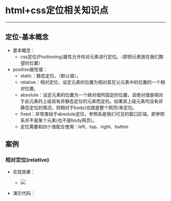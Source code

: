 # html+css定位相关知识点
---

## 定位-基本概念
- 基本概念：
    - css定位(Positioning)属性允许你对元素进行定位。（即把元素放在我们期望的位置）
- position属性值：
    - static：静态定位，（默认值）。
    - relative：相对定位，设定元素的位置为相对其在父元素中的位置的一个相对位置。
    - absolute：设定元素的位置为一个绝对值所固定的位置，该绝对值是相对于此元素的上级具有非静态定位的元素而定的。如果其上级元素均没有非静态定位的情况，则相对于body(也就是整个网页)来定位。
    - fixed：非常类始于absolute定位，参照系是我们可见的窗口区域。即参照系并不是某个元素(也不是body网页)。
    - 定位需要和四个值配合使用：left、top、right、button

## 案例

### 相对定位(relative)
    
- 实现效果：
    - ![](http://i.imgur.com/bWKl6Nw.png)
- 演示代码：
        <!DOCTYPE html>
        <html>
        <head>
        	<title>相对定位</title>
        	<style type="text/css">
        	.div-box{
        		width:400px;
        		height:100px;
        		border:1px solid red;
        	}
        	.div2{
        		width:80px;
        		height:30px;
        		float:left;
        		background:green;
        		margin:5px;
        	}
        	.te1{
        		/*向下移动50px*/
        		top:50px;
        		/*向右移动30px*/
        		left:30px;
        		/*使用相对定位*/
        		position:relative;
        	}
        
        	</style>
        	
        </head>
        <body>
        	<div class="div-box">
        		<div class="div2">div1</div>
        		<div class="div2 te1">div2</div>
        		<div class="div2">div3</div>
        		<div class="div2">div4</div>
        	</div>
        </body>
        </html>


- 案例结论：
    - 相对定位的left和top是针对该元素原来的位置。
    - 当相对定位后，原来的空间任是被保留的。
    - 当相对定位后，如果相对定位后的元素和原来的元素有重叠，则会发生覆盖。  

### 绝对定位(absolute)

- `positon:absolute`

- 绝对定位参考的点，是上一级最近的那个非静态定位元素的左上角定位。
- 如果上一级元素没有非静态定位的元素，则以浏览器视窗的左上角为原点。(body网页)
- 绝对定位后，他的空间会让给其它元素来使用。


##### 实现效果：
![](http://i.imgur.com/3Pca0HU.png)

##### 演示代码：

        <!DOCTYPE html>
        <html>
        <head>
        	<title>绝对定位</title>
        	<style type="text/css">
        		.div-box{
        			width:400px;
        			height:200px;
        			border:1px solid red;
        			position:absolute;
        		}
        		.div2{
        			width:80px;
        			height:30px;
        			background-color:blue;
        			float:left;
        			margin:5px;
        		}
        		.div1{
        			width:150px;
        			height:60px;
        			background-color:gray;
        			float:left;
        			position:absolute;
        			top:100px;
        			left:200px;
        		}
        		.te1{
        			width:80px;
        			height:30px;
        			background-color:blue;
        			position:absolute;
        			top:20px;
        			left:30px;
        		}
        	</style>
        </head>
        <body>
        	<div class="div-box">
        		<div class="div2">div1</div>
        	<div class="div1">
        		<div class="te1">div2</div>
        	</div>
        		<div class="div2">div3</div>
        		<div class="div2">div4</div>
        	</div>
        </body>
        </html>

### 静态定位

- 静态定位为默认定位方式
- 静态定位，对top、left、right、button都不生效。

### fixed定位（固定定位）

- 元素框的表现类似于position，设置为absolute，不过其包含块是窗口本身。

##### 实现效果：
![](http://i.imgur.com/UsXePY1.png)

##### 代码：

        <!DOCTYPE html>
        <html>
        <head>
        	<title>fixed定位</title>
        	<style type="text/css">
        		.div1{
        			width:300px;
        			height:300px;
        			border:1px solid red;
        		}
        		.div2{
        			width:80px;
        			height:50px;
        			background-color:green;
        			position:fixed;
        			top:100px;
        			left:100px;
        		}
        	</style>
        </head>
        <body>
        	<div class="div1">
        		hello world! <br/>
        		hello world! <br/>
        		hello world! <br/>
        		hello world! <br/>
        		<div class="div2">fixed定位</div>	
        	</div>
        
        </body>
        </html>


### 关于left和top居中显示的问题
- 问题：请思考，如何把一个div放在body的中间（左右和上下居中）？

#### 案例：
##### 实现效果：
![](http://i.imgur.com/aOwp54R.png)

##### 代码演示：

        <!DOCTYPE html>
        <html>
        <head>
        	<title>关于top和left居中的问题</title>
        	<style type="text/css">
        		.juzhong{
        			position:absolute;
        			width:300px;
        			height:200px;
        			background:blue;
        			left:50%;
        			margin-left:-150px;
        			top:50%;
        			margin-top:-100px;
        		}
        	</style>
        </head>
        <body>
        	<div class="juzhong">我想居中显示</div>
        </body>
        </html>


## z-index（可以理解为空间上下的定位）

### 案例

##### 效果:
![](http://i.imgur.com/nbvJ4yp.png)

##### 代码：

        <!DOCTYPE html>
        <html>
        <head>
        	<title>z-index(空间定位)</title>
        	<style type="text/css">
        		.div-box{
        			width:350px;
        			height:200px;
        			border:1px solid red;
        		}
        		.div-box img{
        			border:1px solid black;
        			margin:5px;
        			position:absolute;
        			z-index:0;
        		}
        		.div-box span{
        			border:1px solid green;
        			z-index:1;
        			position:absolute;
        		}
        	</style>
        </head>
        <body>
        	<div class="div-box">
        		<img src="ali.jpg" >
        		<span>我是阿里。</span>
        	</div>
        </body>
        </html>

### 小结：
- z-index和position:absolute配合使用
- z-index默认值是0
- z-index的值越大，越在上层
